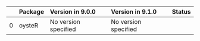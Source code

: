 <!-- markdown-link-check-disable -->

|    | Package   | Version in 9.0.0     | Version in 9.1.0     | Status   |
|---:|:----------|:---------------------|:---------------------|:---------|
|  0 | oysteR    | No version specified | No version specified |          |